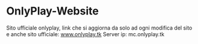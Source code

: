# OnlyPlay-Website
Sito ufficiale onlyplay, link che si aggiorna da solo ad ogni modifica del sito e anche sito ufficiale: www.onlyplay.tk
Server ip: mc.onlyplay.tk

